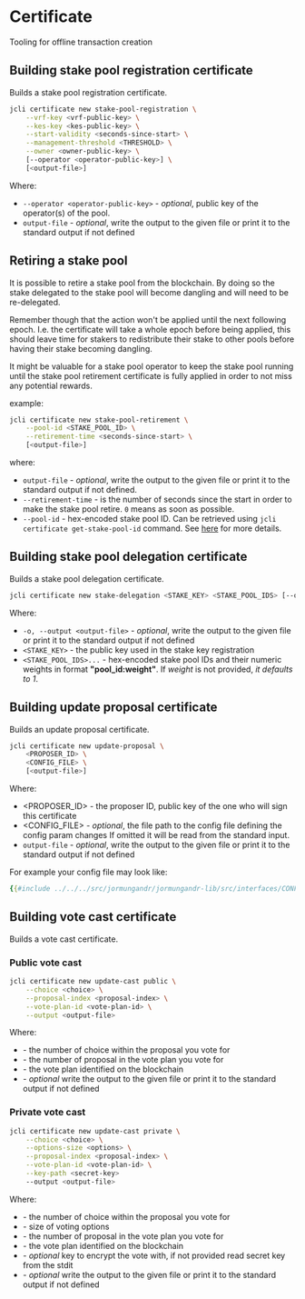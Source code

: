 # Certificate

Tooling for offline transaction creation

## Building stake pool registration certificate

Builds a stake pool registration certificate.

```sh
jcli certificate new stake-pool-registration \
    --vrf-key <vrf-public-key> \
    --kes-key <kes-public-key> \
    --start-validity <seconds-since-start> \
    --management-threshold <THRESHOLD> \
    --owner <owner-public-key> \
    [--operator <operator-public-key>] \
    [<output-file>]
```

Where:

- `--operator <operator-public-key>` - *optional*, public key of the operator(s) of the pool.
- `output-file`                      - *optional*, write the output to the given file or print it to the standard output if not defined

## Retiring a stake pool

It is possible to retire a stake pool from the blockchain. By doing so the stake delegated
to the stake pool will become dangling and will need to be re-delegated.

Remember though that the action won't be applied until the next following epoch. I.e.
the certificate will take a whole epoch before being applied, this should leave time
for stakers to redistribute their stake to other pools before having their stake
becoming dangling.

It might be valuable for a stake pool operator to keep the stake pool running until
the stake pool retirement certificate is fully applied in order to not miss any
potential rewards.

example:

```sh
jcli certificate new stake-pool-retirement \
    --pool-id <STAKE_POOL_ID> \
    --retirement-time <seconds-since-start> \
    [<output-file>]
```

where:

- `output-file`                 - *optional*, write the output to the given file
                                  or print it to the standard output if not defined.
- `--retirement-time`           - is the number of seconds since the start in order
                                  to make the stake pool retire. `0` means as soon as possible.
- `--pool-id`                   - hex-encoded stake pool ID. Can be retrieved using  `jcli certificate get-stake-pool-id` command.
                                  See [here](../stake_pool/registering_stake_pool.md) for more details.

## Building stake pool delegation certificate

Builds a stake pool delegation certificate.

```sh
jcli certificate new stake-delegation <STAKE_KEY> <STAKE_POOL_IDS> [--output <output-file>]
```

Where:

- `-o, --output <output-file>` - *optional*, write the output to the given file or print it to the standard output if not defined
- `<STAKE_KEY>`                - the public key used in the stake key registration
- `<STAKE_POOL_IDS>...`        - hex-encoded stake pool IDs and their numeric weights in format **"pool_id:weight"**.
                                 If *weight* is not provided, *it defaults to 1*.

## Building update proposal certificate

Builds an update proposal certificate.

```sh
jcli certificate new update-proposal \
    <PROPOSER_ID> \
    <CONFIG_FILE> \
    [<output-file>]
```

Where:

- <PROPOSER_ID>                      - the proposer ID, public key of the one who will sign this certificate
- <CONFIG_FILE>                      - *optional*, the file path to the config file defining the config param changes If omitted it will be read from the standard input.
- `output-file`                      - *optional*, write the output to the given file or print it to the standard output if not defined

For example your config file may look like:

```yaml
{{#include ../../../src/jormungandr/jormungandr-lib/src/interfaces/CONFIG_PARAMS_DOCUMENTED_EXAMPLE.yaml}}
```

## Building vote cast certificate

Builds a vote cast certificate.

### Public vote cast

```sh
jcli certificate new update-cast public \
    --choice <choice> \
    --proposal-index <proposal-index> \
    --vote-plan-id <vote-plan-id> \
    --output <output-file>
```

Where:

- <choice>                      - the number of choice within the proposal you vote for
- <proposal-index>              - the number of proposal in the vote plan you vote for
- <vote-plan-id>                - the vote plan identified on the blockchain
- <output-file>                 - *optional* write the output to the given file or print it to the standard output if not defined

### Private vote cast

```sh
jcli certificate new update-cast private \
    --choice <choice> \
    --options-size <options> \
    --proposal-index <proposal-index> \
    --vote-plan-id <vote-plan-id> \
    --key-path <secret-key>
    --output <output-file>
```

Where:

- <choice>                      - the number of choice within the proposal you vote for
- <options>                     - size of voting options
- <proposal-index>              - the number of proposal in the vote plan you vote for
- <vote-plan-id>                - the vote plan identified on the blockchain
- <secret-key>                  - *optional* key to encrypt the vote with, if not provided read secret key from the stdit
- <output-file>                 - *optional* write the output to the given file or print it to the standard output if not defined
